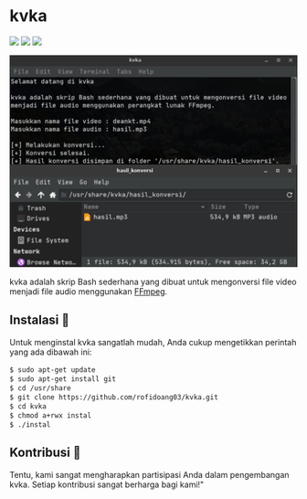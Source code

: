 # kvka

![](https://img.shields.io/github/repo-size/rofidoang03/kvka)
![](https://img.shields.io/github/contributors/rofidoang03/kvka)
![](https://img.shields.io/github/forks/rofidoang03/kvka)

![kvka](https://github.com/rofidoang03/kvka/blob/main/img/kvka.jpg)

kvka adalah skrip Bash sederhana yang dibuat untuk mengonversi file video menjadi file audio menggunakan [FFmpeg](https://www.ffmpeg.org/).

## Instalasi :wrench:

Untuk menginstal kvka sangatlah mudah, Anda cukup mengetikkan perintah yang ada dibawah ini:

```
$ sudo apt-get update
$ sudo apt-get install git
$ cd /usr/share
$ git clone https://github.com/rofidoang03/kvka.git
$ cd kvka
$ chmod a+rwx instal
$ ./instal
```

## Kontribusi :handshake:

Tentu, kami sangat mengharapkan partisipasi Anda dalam pengembangan kvka. Setiap kontribusi sangat berharga bagi kami!"

